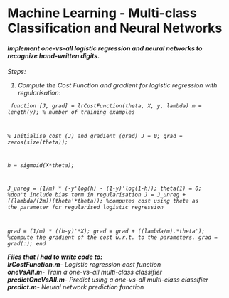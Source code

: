 # Machine Learning - Multi-class Classification and Neural Networks

#### <em>Implement one-vs-all logistic regression and neural networks to recognize hand-written digits.<br>

Steps:
1) <em>Compute the Cost Function and gradient for logistic regression with regularisation:</em>

<code> function [J, grad] = lrCostFunction(theta, X, y, lambda)
m = length(y); % number of training examples

% Initialise cost (J) and gradient (grad)
J = 0;
grad = zeros(size(theta));

h = sigmoid(X*theta);

J_unreg = (1/m) * (-y'*log(h) - (1-y)'*log(1-h));
theta(1) = 0; %don't include bias term in regularisation
J = J_unreg  + ((lambda/(2*m))*(theta'*theta)); %computes cost using theta as the parameter for regularised logistic regression 

grad = (1/m) * ((h-y)'*X); 
grad = grad + ((lambda/m).*theta'); %compute the gradient of the cost w.r.t. to the parameters.
grad = grad(:);
end</code>

<strong>Files that I had to write code to:</strong><br>
<em><strong>lrCostFunction.m</em></strong>- Logistic regression cost function<br>
<em><strong>oneVsAll.m</em></strong>- Train a one-vs-all multi-class classifier<br>
<em><strong>predictOneVsAll.m</em></strong>- Predict using a one-vs-all multi-class classifier<br>
<em><strong>predict.m</em></strong>- Neural network prediction function<br>

